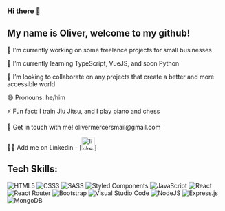 ### Hi there 👋
<h2>My name is Oliver, welcome to my github!</h2>
<p>🔭 I’m currently working on some freelance projects for small businesses</p>
<p>🌱 I’m currently learning TypeScript, VueJS, and soon Python</p>
<p>👯 I’m looking to collaborate on any projects that create a better and more accessible world</p>
<p>😄 Pronouns: he/him</p>
<p>⚡ Fun fact: I train Jiu Jitsu, and I play piano and chess</p>
<p>🥳 Get in touch with me! olivermercersmail@gmail.com</p>
<p>🤹🏼 Add me on Linkedin - <a href="https://www.linkedin.com/in/omercer/"> [<img src='https://cdn.jsdelivr.net/npm/simple-icons@3.0.1/icons/linkedin.svg' alt='linkedin' height='30'>]</a>
  </p>

## Tech Skills:


![HTML5](https://img.shields.io/badge/html5-%23E34F26.svg?style=for-the-badge&logo=html5&logoColor=white) ![CSS3](https://img.shields.io/badge/css3-%231572B6.svg?style=for-the-badge&logo=css3&logoColor=white) ![SASS](https://img.shields.io/badge/SASS-hotpink.svg?style=for-the-badge&logo=SASS&logoColor=white) 	![Styled Components](https://img.shields.io/badge/styled--components-DB7093?style=for-the-badge&logo=styled-components&logoColor=white) ![JavaScript](https://img.shields.io/badge/javascript-%23323330.svg?style=for-the-badge&logo=javascript&logoColor=%23F7DF1E) ![React](https://img.shields.io/badge/react-%2320232a.svg?style=for-the-badge&logo=react&logoColor=%2361DAFB) ![React Router](https://img.shields.io/badge/React_Router-CA4245?style=for-the-badge&logo=react-router&logoColor=white)  ![Bootstrap](https://img.shields.io/badge/bootstrap-%23563D7C.svg?style=for-the-badge&logo=bootstrap&logoColor=white) ![Visual Studio Code](https://img.shields.io/badge/Visual%20Studio%20Code-0078d7.svg?style=for-the-badge&logo=visual-studio-code&logoColor=white) ![NodeJS](https://img.shields.io/badge/node.js-6DA55F?style=for-the-badge&logo=node.js&logoColor=white)	![Express.js](https://img.shields.io/badge/express.js-%23404d59.svg?style=for-the-badge&logo=express&logoColor=%2361DAFB) ![MongoDB](https://img.shields.io/badge/MongoDB-%234ea94b.svg?style=for-the-badge&logo=mongodb&logoColor=white)
